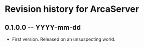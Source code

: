 # Revision history for ArcaServer

## 0.1.0.0  -- YYYY-mm-dd

* First version. Released on an unsuspecting world.

